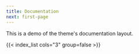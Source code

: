 ```yaml
---
title: Documentation
next: first-page
---
```


This is a demo of the theme's documentation layout.

{{< index_list cols="3" group=false >}}
